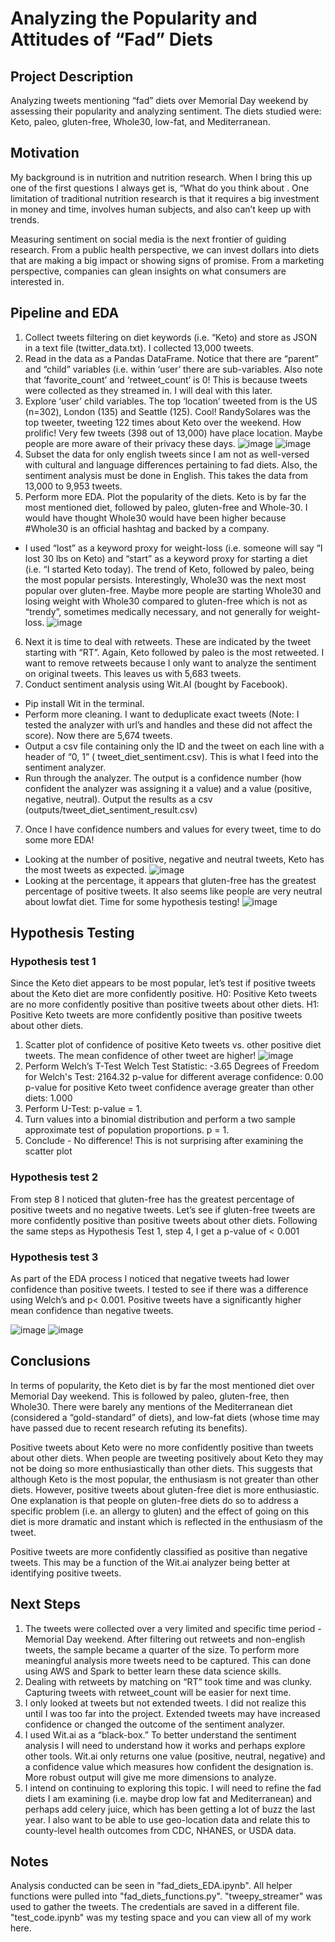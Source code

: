 # Analyzing the Popularity and Attitudes of “Fad” Diets

## Project Description
Analyzing tweets mentioning “fad” diets over Memorial Day weekend by assessing their popularity and analyzing sentiment. The diets studied were: Keto, paleo, gluten-free, Whole30, low-fat, and Mediterranean.

## Motivation
My background is in nutrition and nutrition research. When I bring this up one of the first questions I always get is, “What do you think about <insert fad diet>. One limitation of traditional nutrition research is that it requires a big investment in money and time, involves human subjects, and also can’t keep up with trends.

Measuring sentiment on social media is the next frontier of guiding research. From a public health perspective, we can invest dollars into diets that are making a big impact or showing signs of promise. From a marketing perspective, companies can glean insights on what consumers are interested in.

## Pipeline and EDA
1. Collect tweets filtering on diet keywords (i.e. “Keto) and store as JSON in a text file (twitter_data.txt). I collected 13,000 tweets.
2. Read in the data as a Pandas DataFrame. Notice that there are “parent” and “child” variables (i.e. within ‘user’ there are sub-variables. Also note that ‘favorite_count’ and ‘retweet_count’ is 0! This is because tweets were collected as they streamed in. I will deal with this later.
3. Explore ‘user’ child variables. The top ‘location’ tweeted from is the US (n=302), London (135) and Seattle (125). Cool! RandySolares was the top tweeter, tweeting 122 times about Keto over the weekend. How prolific! Very few tweets (398 out of 13,000) have place location. Maybe people are more aware of their privacy these days.
![image](images/top_locations.png)
![image](images/top_users.png)
4. Subset the data for only english tweets since I am not as well-versed with cultural and language differences pertaining to fad diets. Also, the sentiment analysis must be done in English. This takes the data from 13,000 to 9,953 tweets.
5. Perform more EDA. Plot the popularity of the diets. Keto is by far the most mentioned diet, followed by paleo, gluten-free and Whole-30. I would have thought Whole30 would have been higher because #Whole30 is an official hashtag and backed by a company.
  * I used “lost” as a keyword proxy for weight-loss (i.e. someone will say “I lost 30 lbs on Keto) and “start” as a keyword proxy for starting a diet (i.e. “I started Keto today). The trend of Keto, followed by paleo, being the most popular persists. Interestingly, Whole30 was the next most popular over gluten-free. Maybe more people are starting Whole30 and losing weight with Whole30 compared to gluten-free which is not as “trendy”, sometimes medically necessary, and not generally for weight-loss.
![image](images/Popularity_of_fad_diets.png)
6. Next it is time to deal with retweets. These are indicated by the tweet starting with “RT”. Again, Keto followed by paleo is the most retweeted. I want to remove retweets because I only want to analyze the sentiment on original tweets. This leaves us with 5,683 tweets.
7. Conduct sentiment analysis using Wit.AI (bought by Facebook).
  * Pip install Wit in the terminal.
  * Perform more cleaning. I want to deduplicate exact tweets (Note: I tested the analyzer with url’s and handles and these did not affect the score). Now there are 5,674 tweets.
  * Output a csv file containing only the ID and the tweet on each line with a header of “0, 1” ( tweet_diet_sentiment.csv). This is what I feed into the sentiment analyzer.
  * Run through the analyzer. The output is a confidence number (how confident the analyzer was assigning it a value) and a value (positive, negative, neutral). Output the results as a csv (outputs/tweet_diet_sentiment_result.csv)
7. Once I have confidence numbers and values for every tweet, time to do some more EDA!
  * Looking at the number of positive, negative and neutral tweets, Keto has the most tweets as expected.
![image](images/Keto_diet_sentiment.png)
  * Looking at the percentage, it appears that gluten-free has the greatest percentage of positive tweets. It also seems like people are very neutral about lowfat diet. Time for some hypothesis testing!
![image](images/Percent_Values_Tweets_by_Diet.png)

## Hypothesis Testing
### Hypothesis test 1
Since the Keto diet appears to be most popular, let’s test if positive tweets about the Keto diet are more confidently positive. H0: Positive Keto tweets are no more confidently positive than positive tweets about other diets. H1: Positive Keto tweets are more confidently positive than positive tweets about other diets.
1. Scatter plot of confidence of positive Keto tweets vs. other positive diet tweets. The mean confidence of other tweet are higher!
![image](images/Confidence_of_Pos_Keto.png)
2. Perform Welch’s T-Test
Welch Test Statistic: -3.65
Degrees of Freedom for Welch's Test: 2164.32
p-value for different average confidence: 0.00
p-value for positive Keto tweet confidence average greater than other diets: 1.000
3. Perform U-Test: p-value = 1.
4. Turn values into a binomial distribution and perform a two sample approximate test of population proportions. p = 1.
5. Conclude - No difference! This is not surprising after examining the scatter plot

### Hypothesis test 2
From step 8 I noticed that gluten-free has the greatest percentage of positive tweets and no negative tweets. Let’s see if gluten-free tweets are more confidently positive than positive tweets about other diets. Following the same steps as Hypothesis Test 1, step 4, I get a p-value of < 0.001

### Hypothesis test 3
As part of the EDA process I noticed that negative tweets had lower confidence than positive tweets. I tested to see if there was a difference using Welch’s and p< 0.001. Positive tweets have a significantly higher mean confidence than negative tweets.

![image](images/Confidence_box_plots.png)
![image](images/Confidence_of_Pos.png)


## Conclusions
In terms of popularity, the Keto diet is by far the most mentioned diet over Memorial Day weekend. This is followed by paleo, gluten-free, then Whole30. There were barely any mentions of the Mediterranean diet (considered a “gold-standard” of diets), and low-fat diets (whose time may have passed due to recent research refuting its benefits).

Positive tweets about Keto were no more confidently positive than tweets about other diets. When people are tweeting positively about Keto they may not be doing so more enthusiastically than other diets. This suggests that although Keto is the most popular, the enthusiasm is not greater than other diets. However, positive tweets about gluten-free diet is more enthusiastic. One explanation is that people on gluten-free diets do so to address a specific problem (i.e. an allergy to gluten) and the effect of going on this diet is more dramatic and instant which is reflected in the enthusiasm of the tweet.

Positive tweets are more confidently classified as positive than negative tweets. This may be a function of the Wit.ai analyzer being better at identifying positive tweets.

## Next Steps
1. The tweets were collected over a very limited and specific time period - Memorial Day weekend. After filtering out retweets and non-english tweets, the sample became a quarter of the size. To perform more meaningful analysis more tweets need to be captured. This can done using AWS and Spark to better learn these data science skills.  
2. Dealing with retweets by matching on “RT” took time and was clunky. Capturing tweets with retweet_count will be easier for next time.
3. I only looked at tweets but not extended tweets. I did not realize this until I was too far into the project. Extended tweets may have increased confidence or changed the outcome of the sentiment analyzer.
4. I used Wit.ai as a “black-box.” To better understand the sentiment analysis I will need to understand how it works and perhaps explore other tools. Wit.ai only returns one value (positive, neutral, negative) and a confidence value which measures how confident the designation is.  More robust output will give me more dimensions to analyze.
5. I intend on continuing to exploring this topic. I will need to refine the fad diets I am examining (i.e. maybe drop low fat and Mediterranean) and perhaps add celery juice, which has been getting a lot of buzz the last year. I also want to be able to use geo-location data and relate this to county-level health outcomes from CDC, NHANES, or USDA data.

## Notes
Analysis conducted can be seen in "fad_diets_EDA.ipynb". All helper functions were pulled into "fad_diets_functions.py". "tweepy_streamer" was used to gather the tweets. The credentials are saved in a different file. "test_code.ipynb" was my testing space and you can view all of my work here.

